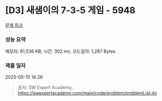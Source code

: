 # [D3] 새샘이의 7-3-5 게임 - 5948 

[문제 링크](https://swexpertacademy.com/main/code/problem/problemDetail.do?contestProbId=AWZ2IErKCwUDFAUQ) 

### 성능 요약

메모리: 61,536 KB, 시간: 302 ms, 코드길이: 1,287 Bytes

### 제출 일자

2025-05-15 14:26



> 출처: SW Expert Academy, https://swexpertacademy.com/main/code/problem/problemList.do